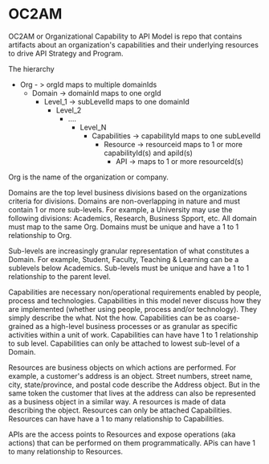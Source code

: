# OC2AM
OC2AM or Organizational Capability to API Model is repo that contains artifacts about an organization's capabilities and their underlying resources to drive API Strategy and Program. 

The hierarchy

- Org  - > orgId maps to multiple domainIds
  - Domain  -> domainId maps to one orgId
    - Level_1  -> subLevelId maps to one domainId
      - Level_2
        - ....
          - Level_N          
            - Capabilities  -> capabilityId maps to one subLevelId
              - Resource   -> resourceid maps to 1 or more capabilityId(s) and apiId(s)
                - API  -> maps to 1 or more resourceId(s)
                        
Org is the name of the organization or company. 

Domains are the top level business divisions based on the organizations criteria for divisions. Domains are non-overlapping in nature and must contain 1 or more sub-levels. For example, a University may use the following divisions: Academics, Research, Business Spport, etc. All domain must map to the same Org. Domains must be unique
and have a 1 to 1 relationship to Org.

Sub-levels are increasingly granular representation of what constitutes a Domain. For example, Student, Faculty, Teaching & Learning can be a sublevels below Academics. Sub-levels must be unique and have a 1 to 1 relationship to the parent level.

Capabilities are necessary non/operational requirements enabled by people, process and technologies. Capabilities in this model never discuss how they are implemented (whether using people, process and/or technology). They simply describe the what. Not the how. Capabilities can be as coarse-grained as a high-level business processes or as granular as specific activities within a unit of work. Capabilities can have have 1 to 1 relationship to sub level. Capabilities can only be attached to lowest sub-level of a Domain.

Resources are business objects on which actions are performed. For example, a customer's address is an object. Street numbers, street name, city, state/province, and postal code describe the Address object. But in the same token the customer that lives at the address can also be represented as a business object in a similar way. A resources is made of data describing the object.  Resources can only be attached Capabilities. Resources can have have a 1 to many relationship to Capabilities.

APIs are the access points to Resources and expose operations (aka actions) that can be performed on them programmatically. APis can have 1 to many relationship to Resources.
